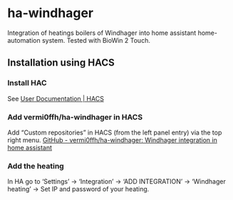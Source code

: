 # ha-windhager
Integration of heatings boilers of Windhager into home assistant home-automation system.
Tested with BioWin 2 Touch.

## Installation using HACS

### Install HAC
See [User Documentation | HACS](https://hacs.xyz/docs/user)

### Add vermi0ffh/ha-windhager in HACS
Add “Custom repositories” in HACS (from the left panel entry) via the top right menu.
[GitHub - vermi0ffh/ha-windhager: Windhager integration in home assistant](https://github.com/vermi0ffh/ha-windhager/tree/main)

### Add the heating
In HA go to ‘Settings’ → ‘Integration’ → ‘ADD INTEGRATION’ → ‘Windhager heating’ → Set IP and password of your heating.
